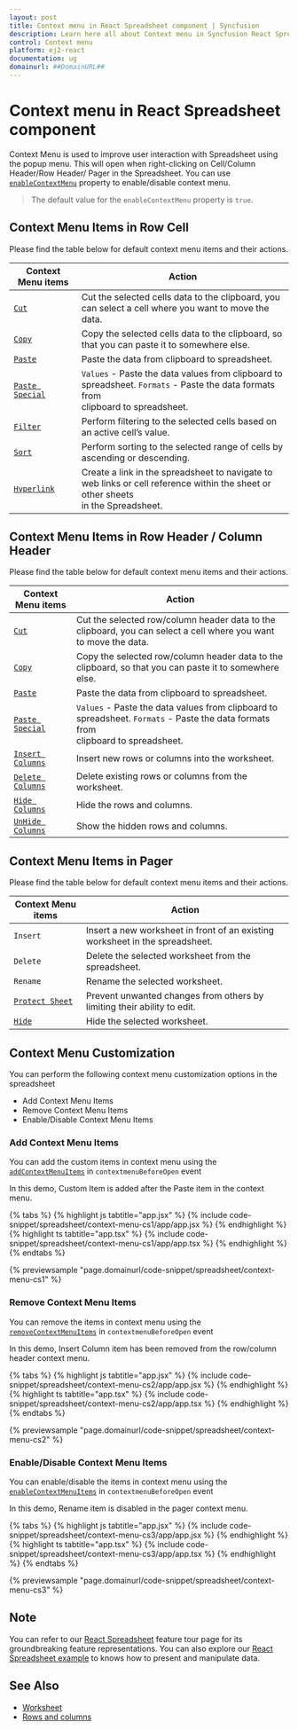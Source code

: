 ```yaml
---
layout: post
title: Context menu in React Spreadsheet component | Syncfusion
description: Learn here all about Context menu in Syncfusion React Spreadsheet component of Syncfusion Essential JS 2 and more.
control: Context menu 
platform: ej2-react
documentation: ug
domainurl: ##DomainURL##
---
```


# Context menu in React Spreadsheet component

Context Menu is used to improve user interaction with Spreadsheet using the popup menu. This will open when right-clicking on Cell/Column Header/Row Header/ Pager in the Spreadsheet. You can use [`enableContextMenu`](https://ej2.syncfusion.com/react/documentation/api/spreadsheet/#enablecontextmenu) property to enable/disable context menu.

> The default value for the `enableContextMenu` property is `true`.

## Context Menu Items in Row Cell

Please find the table below for default context menu items and their actions.

| Context Menu items | Action |
|-------|---------|
| [`Cut`](https://ej2.syncfusion.com/react/documentation/api/spreadsheet/#cut) | Cut the selected cells data to the clipboard, you can select a cell where you want to move the data. |
| [`Copy`](https://ej2.syncfusion.com/react/documentation/api/spreadsheet/#copy) | Copy the selected cells data to the clipboard, so that you can paste it to somewhere else. |
| [`Paste`](https://ej2.syncfusion.com/react/documentation/api/spreadsheet/#paste) | Paste the data from clipboard to spreadsheet. |
| [`Paste Special`](https://ej2.syncfusion.com/react/documentation/api/spreadsheet/#paste) | `Values` - Paste the data values from clipboard to spreadsheet.  `Formats` - Paste the data formats from  <br/> clipboard to spreadsheet. |
| [`Filter`](https://ej2.syncfusion.com/react/documentation/api/spreadsheet/#filter) | Perform filtering to the selected cells based on an active cell’s value. |
| [`Sort`](https://ej2.syncfusion.com/react/documentation/api/spreadsheet/#sort) | Perform sorting to the selected range of cells by ascending or descending. |
| [`Hyperlink`](https://ej2.syncfusion.com/react/documentation/api/spreadsheet/#hyperlink) | Create a link in the spreadsheet to navigate to web links or cell reference within the sheet or other sheets  <br/> in the Spreadsheet. |

## Context Menu Items in Row Header / Column Header

Please find the table below for default context menu items and their actions.

| Context Menu items | Action |
|-------|---------|
| [`Cut`](https://ej2.syncfusion.com/react/documentation/api/spreadsheet/#cut) | Cut the selected row/column header data to the clipboard, you can select a cell where you want to move the data. |
| [`Copy`](https://ej2.syncfusion.com/react/documentation/api/spreadsheet/#copy) | Copy the selected row/column header data to the clipboard, so that you can paste it to somewhere else. |
| [`Paste`](https://ej2.syncfusion.com/react/documentation/api/spreadsheet/#paste) | Paste the data from clipboard to spreadsheet. |
| [`Paste Special`](https://ej2.syncfusion.com/react/documentation/api/spreadsheet/#paste) | `Values` - Paste the data values from clipboard to spreadsheet. `Formats` - Paste the data formats from  <br/> clipboard to spreadsheet. |
| [`Insert Columns`](https://ej2.syncfusion.com/react/documentation/api/spreadsheet/#insertrow) | Insert new rows or columns into the worksheet. |
| [`Delete Columns`](https://ej2.syncfusion.com/react/documentation/api/spreadsheet/#deleterow) | Delete existing rows or columns from the worksheet. |
| [`Hide Columns`](https://ej2.syncfusion.com/react/documentation/api/spreadsheet/#insert) | Hide the rows and columns. |
| [`UnHide Columns`](https://ej2.syncfusion.com/react/documentation/api/spreadsheet/#delete) | Show the hidden rows and columns. |

## Context Menu Items in Pager

Please find the table below for default context menu items and their actions.

| Context Menu items | Action |
|-------|---------|
| `Insert` | Insert a new worksheet in front of an existing worksheet in the spreadsheet. |
| `Delete` | Delete the selected worksheet from the spreadsheet. |
| `Rename` | Rename the selected worksheet. |
| [`Protect Sheet`](https://ej2.syncfusion.com/react/documentation/api/spreadsheet/#protectsheet) | Prevent unwanted changes from others by limiting their ability to edit. |
| [`Hide`](https://ej2.syncfusion.com/react/documentation/api/spreadsheet/#hide) |Hide the selected worksheet. |

## Context Menu Customization

You can perform the following context menu customization options in the spreadsheet

* Add Context Menu Items
* Remove Context Menu Items
* Enable/Disable Context Menu Items

### Add Context Menu Items

You can add the custom items in context menu using the [`addContextMenuItems`](https://ej2.syncfusion.com/react/documentation/api/spreadsheet/#addcontextmenuitems) in `contextmenuBeforeOpen` event

In this demo, Custom Item is added after the Paste item in the context menu.

{% tabs %}
{% highlight js tabtitle="app.jsx" %}
{% include code-snippet/spreadsheet/context-menu-cs1/app/app.jsx %}
{% endhighlight %}
{% highlight ts tabtitle="app.tsx" %}
{% include code-snippet/spreadsheet/context-menu-cs1/app/app.tsx %}
{% endhighlight %}
{% endtabs %}

 {% previewsample "page.domainurl/code-snippet/spreadsheet/context-menu-cs1" %}

### Remove Context Menu Items

You can remove the items in context menu using the [`removeContextMenuItems`](https://ej2.syncfusion.com/react/documentation/api/spreadsheet/#removecontextmenuitems) in `contextmenuBeforeOpen` event

In this demo, Insert Column item has been removed from the row/column header context menu.

{% tabs %}
{% highlight js tabtitle="app.jsx" %}
{% include code-snippet/spreadsheet/context-menu-cs2/app/app.jsx %}
{% endhighlight %}
{% highlight ts tabtitle="app.tsx" %}
{% include code-snippet/spreadsheet/context-menu-cs2/app/app.tsx %}
{% endhighlight %}
{% endtabs %}

 {% previewsample "page.domainurl/code-snippet/spreadsheet/context-menu-cs2" %}

### Enable/Disable Context Menu Items

You can enable/disable the items in context menu using the [`enableContextMenuItems`](https://ej2.syncfusion.com/react/documentation/api/spreadsheet/#enablecontextmenuitems) in `contextmenuBeforeOpen` event

In this demo, Rename item is disabled in the pager context menu.

{% tabs %}
{% highlight js tabtitle="app.jsx" %}
{% include code-snippet/spreadsheet/context-menu-cs3/app/app.jsx %}
{% endhighlight %}
{% highlight ts tabtitle="app.tsx" %}
{% include code-snippet/spreadsheet/context-menu-cs3/app/app.tsx %}
{% endhighlight %}
{% endtabs %}

 {% previewsample "page.domainurl/code-snippet/spreadsheet/context-menu-cs3" %}

## Note

You can refer to our [React Spreadsheet](https://www.syncfusion.com/react-ui-components/react-spreadsheet) feature tour page for its groundbreaking feature representations. You can also explore our [React Spreadsheet example](https://ej2.syncfusion.com/react/demos/#/material/spreadsheet/default) to knows how to present and manipulate data.

## See Also

* [Worksheet](./worksheet)
* [Rows and columns](./rows-and-columns)